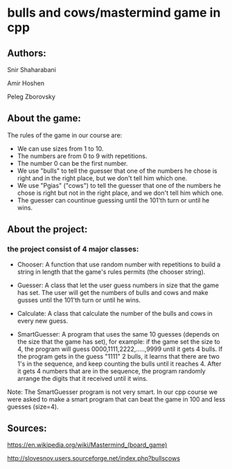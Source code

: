 # bulls and cows/mastermind game in cpp

## Authors:

Snir Shaharabani

Amir Hoshen

Peleg Zborovsky

## About the game:

The rules of the game in our course are:

* We can use sizes from 1 to 10.
* The numbers are from 0 to 9 with repetitions.
* The number 0 can be the first number.
* We use "bulls" to tell the guesser that one of the numbers he chose is right and in the right place, but we don't tell him which one.
* We use "Pgias" ("cows") to tell the guesser that one of the numbers he chose is right but not in the right place, and we don't tell him which one.
* The guesser can countinue guessing until the 101'th turn or until he wins. 

## About the project:

### the project consist of 4 major classes:

* Chooser: A function that use random number with repetitions to build a string in length that the game's rules permits (the chooser string).

* Guesser: A class that let the user guess numbers in size that the game has set. The user will get the numbers of bulls and cows and make gusses until the 101'th turn or until he wins.

* Calculate: A class that calculate the number of the bulls and cows in every new guess.

* SmartGuesser: A program that uses the same 10 guesses (depends on the size that the game has set), for example: if the game set the size to 4, the program will guess 0000,1111,2222,.....,9999 until it gets 4 bulls.
              If the program gets in the guess "1111" 2 bulls, it learns that there are two 1's in the sequence, 
              and keep counting the bulls until it reaches 4.
              After it gets 4 numbers that are in the sequence, the program randomly arrange the digits that it received until it wins. 

Note: The SmartGuesser program is not very smart. In our cpp course we were asked to make a smart program that can beat the game in 100 and less guesses (size=4).

## Sources:

https://en.wikipedia.org/wiki/Mastermind_(board_game)

http://slovesnov.users.sourceforge.net/index.php?bullscows
